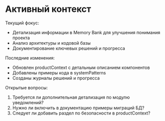 # Активный контекст

Текущий фокус:
- Детализация информации в Memory Bank для улучшения понимания проекта
- Анализ архитектуры и кодовой базы
- Документирование ключевых решений и прогресса

Последние изменения:
- Обновлен productContext с детальным описанием компонентов
- Добавлены примеры кода в systemPatterns
- Созданы журналы решений и прогресса

Открытые вопросы:
1. Требуется ли дополнительная детализация по модулю уведомлений?
2. Нужно ли включить в документацию примеры миграций БД?
3. Следует ли добавить раздел по безопасности в productContext?

